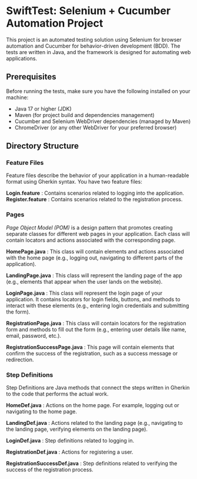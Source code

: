 # SwiftTest: Selenium + Cucumber Automation Project
This project is an automated testing solution using Selenium for browser automation and Cucumber for behavior-driven development (BDD). The tests are written in Java, and the framework is designed for automating web applications.

## Prerequisites
Before running the tests, make sure you have the following installed on your machine:

- Java 17 or higher (JDK)
- Maven (for project build and dependencies management)
- Cucumber and Selenium WebDriver dependencies (managed by Maven)
- ChromeDriver (or any other WebDriver for your preferred browser)

## Directory Structure
### Feature Files
Feature files describe the behavior of your application in a human-readable format using Gherkin syntax. You have two feature files:

**Login.feature** : Contains scenarios related to logging into the application.
**Register.feature** : Contains scenarios related to the registration process.

### Pages
_Page Object Model (POM)_ is a design pattern that promotes creating separate classes for different web pages in your application. Each class will contain locators and actions associated with the corresponding page.

**HomePage.java** : This class will contain elements and actions associated with the home page (e.g., logging out, navigating to different parts of the application).

**LandingPage.java** : This class will represent the landing page of the app (e.g., elements that appear when the user lands on the website).

**LoginPage.java** : This class will represent the login page of your application. It contains locators for login fields, buttons, and methods to interact with these elements (e.g., entering login credentials and submitting the form).

**RegistrationPage.java** : This class will contain locators for the registration form and methods to fill out the form (e.g., entering user details like name, email, password, etc.).

**RegistrationSuccessPage.java** : This page will contain elements that confirm the success of the registration, such as a success message or redirection.

### Step Definitions
Step Definitions are Java methods that connect the steps written in Gherkin to the code that performs the actual work.

**HomeDef.java** : Actions on the home page. For example, logging out or navigating to the home page.

**LandingDef.java** : Actions related to the landing page (e.g., navigating to the landing page, verifying elements on the landing page).

**LoginDef.java** : Step definitions related to logging in.

**RegistrationDef.java** : Actions for registering a user.

**RegistrationSuccessDef.java** : Step definitions related to verifying the success of the registration process.